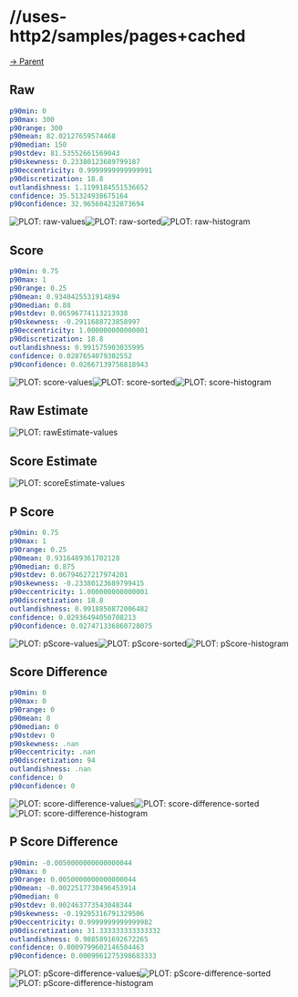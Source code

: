 
# //uses-http2/samples/pages+cached

[→ Parent](../..)


## Raw


```yaml
p90min: 0
p90max: 300
p90range: 300
p90mean: 82.02127659574468
p90median: 150
p90stdev: 81.53552661569043
p90skewness: 0.23380123689799187
p90eccentricity: 0.9999999999999991
p90discretization: 18.8
outlandishness: 1.1199184551536652
confidence: 35.51324938675164
p90confidence: 32.965604232873694

```

![PLOT: raw-values](./raw/values.svg)![PLOT: raw-sorted](./raw/sorted.svg)![PLOT: raw-histogram](./raw/histogram.svg)
## Score


```yaml
p90min: 0.75
p90max: 1
p90range: 0.25
p90mean: 0.9340425531914894
p90median: 0.88
p90stdev: 0.06596774113213938
p90skewness: -0.2911688723858997
p90eccentricity: 1.000000000000001
p90discretization: 18.8
outlandishness: 0.991575903035995
confidence: 0.0287654079302552
p90confidence: 0.02667139756818943

```

![PLOT: score-values](./score/values.svg)![PLOT: score-sorted](./score/sorted.svg)![PLOT: score-histogram](./score/histogram.svg)
## Raw Estimate

![PLOT: rawEstimate-values](./rawEstimate/values.svg)
## Score Estimate

![PLOT: scoreEstimate-values](./scoreEstimate/values.svg)
## P Score


```yaml
p90min: 0.75
p90max: 1
p90range: 0.25
p90mean: 0.9316489361702128
p90median: 0.875
p90stdev: 0.06794627217974201
p90skewness: -0.23380123689799415
p90eccentricity: 1.000000000000001
p90discretization: 18.8
outlandishness: 0.9918850872006482
confidence: 0.02936494050708213
p90confidence: 0.027471336860728075

```

![PLOT: pScore-values](./pScore/values.svg)![PLOT: pScore-sorted](./pScore/sorted.svg)![PLOT: pScore-histogram](./pScore/histogram.svg)
## Score Difference


```yaml
p90min: 0
p90max: 0
p90range: 0
p90mean: 0
p90median: 0
p90stdev: 0
p90skewness: .nan
p90eccentricity: .nan
p90discretization: 94
outlandishness: .nan
confidence: 0
p90confidence: 0

```

![PLOT: score-difference-values](./score-difference/values.svg)![PLOT: score-difference-sorted](./score-difference/sorted.svg)![PLOT: score-difference-histogram](./score-difference/histogram.svg)
## P Score Difference


```yaml
p90min: -0.0050000000000000044
p90max: 0
p90range: 0.0050000000000000044
p90mean: -0.0022517730496453914
p90median: 0
p90stdev: 0.002463773543048344
p90skewness: -0.19295316791329506
p90eccentricity: 0.9999999999999982
p90discretization: 31.333333333333332
outlandishness: 0.9885891692672265
confidence: 0.0009799602146504463
p90confidence: 0.0009961275398683333

```

![PLOT: pScore-difference-values](./pScore-difference/values.svg)![PLOT: pScore-difference-sorted](./pScore-difference/sorted.svg)![PLOT: pScore-difference-histogram](./pScore-difference/histogram.svg)